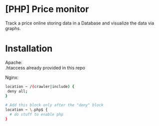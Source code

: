 # [PHP] Price monitor
Track a price online storing data in a Database and visualize the data via graphs.

# Installation

Apache:     
.htaccess already provided in this repo

Nginx:  
```bash
location ~ /(crawler|include) {
 deny all;
}  
  
# Add this block only after the "deny" block
location ~ \.php$ {
  # do stuff to enable php
}
```